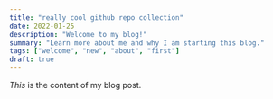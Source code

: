 ```yaml
---
title: "really cool github repo collection"
date: 2022-01-25
description: "Welcome to my blog!"
summary: "Learn more about me and why I am starting this blog."
tags: ["welcome", "new", "about", "first"]
draft: true
---
```

_This_ is the content of my blog post.
